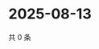 # 2025-08-13

共 0 条

<!-- BEGIN ZHIHUQUESTIONS -->
<!-- 最后更新时间 Wed Aug 13 2025 14:18:22 GMT+0800 (China Standard Time) -->

<!-- END ZHIHUQUESTIONS -->

